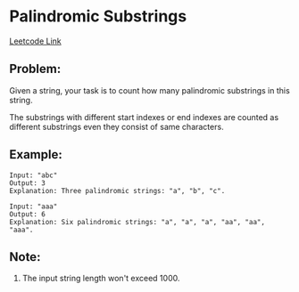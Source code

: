 
# Palindromic Substrings
[Leetcode Link](https://leetcode.com/problems/palindromic-substrings/)

## Problem:

Given a string, your task is to count how many palindromic substrings in this string.

The substrings with different start indexes or end indexes are counted as different substrings even they consist of same characters.

## Example:

```
Input: "abc"
Output: 3
Explanation: Three palindromic strings: "a", "b", "c".
```
```
Input: "aaa"
Output: 6
Explanation: Six palindromic strings: "a", "a", "a", "aa", "aa", "aaa".
```

## Note:

1. The input string length won't exceed 1000.
